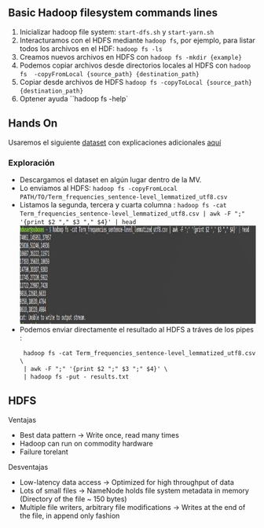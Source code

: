 ## Basic Hadoop filesystem commands lines

1. Inicializar hadoop file system: `start-dfs.sh` y `start-yarn.sh`
2. Interacturamos con el HDFS mediante `hadoop fs`, por ejemplo, para listar todos los archivos en el HDF: `hadoop fs -ls`
3. Creamos nuevos archivos en HDFS con `hadoop fs -mkdir {example}`
4. Podemos copiar archivos desde directorios locales al HDFS con `hadoop fs  -copyFromLocal {source_path} {destination_path}` 
5. Copiar desde archivos de HDFS  `hadoop fs -copyToLocal {source_path} {destination_path}`
6. Optener ayuda ``hadoop fs -help`



## Hands On

Usaremos el siguiente [dataset](https://bscw.lecad.fs.uni-lj.si/pub/bscw.cgi/d226569/Term_frequencies_sentence-level_lemmatized_utf8.csv) con explicaciones adicionales [aquí](https://github.com/19Joey85/Sentiment-annotated-news-corpus-and-sentiment-lexicon-in-Slovene/tree/master/Automatically%20sentiment%20annotated%20Slovenian%20news%20corpus%20AutoSentiNews%201.0) 

### Exploración
* Descargamos el dataset en algún lugar dentro de la MV.
* Lo enviamos al HDFS: `hadoop fs -copyFromLocal PATH/TO/Term_frequencies_sentence-level_lemmatized_utf8.csv`
* Listamos la segunda, tercera y cuarta columna : `hadoop fs -cat Term_frequencies_sentence-level_lemmatized_utf8.csv | awk -F ";" '{print $2 "," $3 "," $4}' | head`
     <img img width="800" height="200" src="img\hadoop_cat_awk.jpg" >
* Podemos enviar directamente el resultado al HDFS a tráves de los pipes : 
  ```
   hadoop fs -cat Term_frequencies_sentence-level_lemmatized_utf8.csv \
   | awk -F ";" '{print $2 ";" $3 ";" $4}' \
   | hadoop fs -put - results.txt
  ```
  
## HDFS
Ventajas
* Best data pattern -> Write once, read many times 
* Hadoop can run on commodity hardware 
* Failure torelant

Desventajas
* Low-latency data access -> Optimized for high throughput of data
* Lots of small files -> NameNode holds file system metadata in memory (Directory of the file ~ 150 bytes)
* Multiple file writers, arbitrary file modifications -> Writes at the end of the file, in append only fashion 